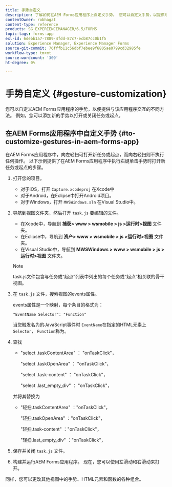 ```yaml
---
title: 手势自定义
description: 了解如何在AEM Forms应用程序上自定义手势。 您可以自定义手势，以提供与应用程序交互的不同方法。
contentOwner: robhagat
content-type: reference
products: SG_EXPERIENCEMANAGER/6.5/FORMS
topic-tags: forms-app
exl-id: 6debb1a7-7889-4fdd-87c7-ecb87cc0b1f5
solution: Experience Manager, Experience Manager Forms
source-git-commit: 76fffb11c56dbf7ebee9f6805ae0799cd32985fe
workflow-type: tm+mt
source-wordcount: '309'
ht-degree: 0%

---
```


# 手势自定义 {#gesture-customization}

您可以自定义AEM Forms应用程序的手势，以便提供与该应用程序交互的不同方法。 例如，您可以添加新的手势以打开或关闭任务或起点。

## 在AEM Forms应用程序中自定义手势 {#to-customize-gestures-in-aem-forms-app}

在AEM Forms应用程序中，向左轻扫可打开新任务或起点，而向右轻扫则不执行任何操作。 以下示例提供了在AEM Forms应用程序中执行右键单击手势时打开新任务或起点的步骤。

1. 打开您的项目。

   * 对于iOS，打开 `Capture.xcodeproj` 在Xcode中
   * 对于Android，在Eclipse中打开Android项目。
   * 对于Windows，打开 `MWSWindows.sln` 在Visual Studio中。

1. 导航到视图文件夹，然后打开 `task.js` 要编辑的文件。

   * 在Xcode中，导航到 **捕获> www > wsmobile > js >运行时>视图** 文件夹。
   * 在Eclipse中，导航到 **资产> www > wsmobile > js >运行时>视图** 文件夹。
   * 在Visual Studio中，导航到 **MWSWindows > www > wsmobile > js >运行时>视图** 文件夹。

   >[!NOTE]
   >
   >task.js文件包含与任务或“起点”列表中列出的每个任务或“起点”相关联的骨干视图。

1. 在 `task.js` 文件，搜索视图的events属性。

   events属性是一个映射，每个条目的格式为：

   `"EventName Selector": "Function"`

   当您触发名为的JavaScript事件时 `EventName`在指定的HTML元素上 `Selector`， `Function`称为。

1. 查找

   * &quot;select .taskContentArea&quot; ： &quot;onTaskClick&quot;，

     &quot;select .taskOpenArea&quot; ： &quot;onTaskClick&quot;，

     &quot;select .task-content&quot; ： &quot;onTaskClick&quot;，

     &quot;select .last_empty_div&quot; ： &quot;onTaskClick&quot;，

   并将其替换为

   * &quot;轻扫.taskContentArea&quot; ：&quot;onTaskClick&quot;，

     &quot;轻扫.taskOpenArea&quot; ：&quot;onTaskClick&quot;，

     &quot;轻扫.task-content&quot; ：&quot;onTaskClick&quot;，

     &quot;轻扫.last_empty_div&quot; ：&quot;onTaskClick&quot;，

1. 保存并关闭 `task.js` 文件。
1. 构建并运行AEM Forms应用程序。 现在，您可以使用左滑动和右滑动来打开。

同样，您可以更改其他视图中的手势、HTML元素和函数的各种组合。
